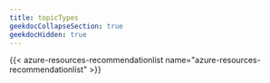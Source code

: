 ```yaml
---
title: topicTypes
geekdocCollapseSection: true
geekdocHidden: true
---
```


{{< azure-resources-recommendationlist name="azure-resources-recommendationlist" >}}
